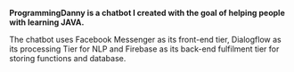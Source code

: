 **ProgrammingDanny is a chatbot I created with the goal of helping people with learning JAVA.**

The chatbot uses Facebook Messenger as its front-end tier, Dialogflow as its processing Tier for NLP and Firebase as its back-end fulfilment tier for storing functions and database.
